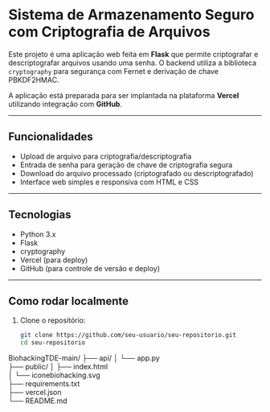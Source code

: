 # Sistema de Armazenamento Seguro com Criptografia de Arquivos

Este projeto é uma aplicação web feita em **Flask** que permite criptografar e descriptografar arquivos usando uma senha. O backend utiliza a biblioteca `cryptography` para segurança com Fernet e derivação de chave PBKDF2HMAC.

A aplicação está preparada para ser implantada na plataforma **Vercel** utilizando integração com **GitHub**.

---

## Funcionalidades

- Upload de arquivo para criptografia/descriptografia
- Entrada de senha para geração de chave de criptografia segura
- Download do arquivo processado (criptografado ou descriptografado)
- Interface web simples e responsiva com HTML e CSS

---

## Tecnologias

- Python 3.x
- Flask
- cryptography
- Vercel (para deploy)
- GitHub (para controle de versão e deploy)

---

## Como rodar localmente

1. Clone o repositório:
   ```bash
   git clone https://github.com/seu-usuario/seu-repositorio.git
   cd seu-repositorio
   ```


BiohackingTDE-main/
├── api/
│   └── app.py               
├── public/
│   ├── index.html           
│   └── iconebiohacking.svg  
├── requirements.txt         
├── vercel.json              
└── README.md